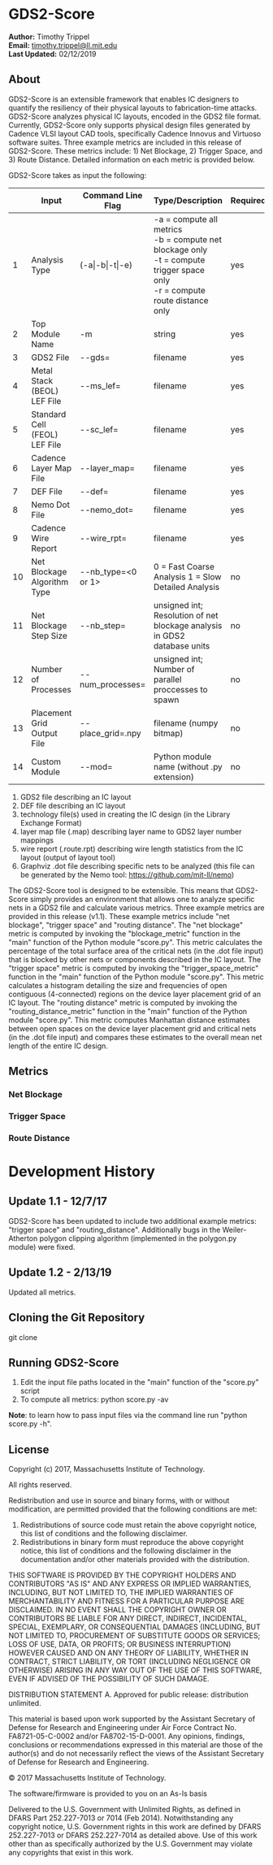 # GDS2-Score

**Author:**			Timothy Trippel <br>
**Email:**			timothy.trippel@ll.mit.edu <br>
**Last Updated:**	02/12/2019 <br>

## About

GDS2-Score is an extensible framework that enables IC designers to quantify the resiliency of their physical layouts to fabrication-time attacks. GDS2-Score analyzes physical IC layouts, encoded in the GDS2 file format. Currently, GDS2-Score only supports physical design files generated by Cadence VLSI layout CAD tools, specifically Cadence Innovus and Virtuoso software suites. Three example metrics are included in this release of GDS2-Score. These metrics include: 1) Net Blockage, 2) Trigger Space, and 3) Route Distance. Detailed information on each metric is provided below.

GDS2-Score takes as input the following:

|    | Input                         | Command Line Flag           | Type/Description                                                                                                                         | Required? | Default |
|----|-------------------------------|-----------------------------|------------------------------------------------------------------------------------------------------------------------------------------|-----------|---------|
| 1  | Analysis Type                 | (-a\|-b\|-t\|-e)               | -a = compute all metrics<br> -b = compute net blockage only<br> -t = compute trigger space only<br> -r = compute route distance only<br> | yes       | none    |
| 2  | Top Module Name               | -m <top module name>        | string                                                                                                                                   | yes       | none    |
| 3  | GDS2 File                     | --gds=<filename>            | filename                                                                                                                                 | yes       | none    |
| 4  | Metal Stack (BEOL) LEF File   | --ms_lef=<filename>         | filename                                                                                                                                 | yes       | none    |
| 5  | Standard Cell (FEOL) LEF File | --sc_lef=<filename>         | filename                                                                                                                                 | yes       | none    |
| 6  | Cadence Layer Map File        | --layer_map=<filename>      | filename                                                                                                                                 | yes       | none    |
| 7  | DEF File                      | --def=<filename>            | filename                                                                                                                                 | yes       | none    |
| 8  | Nemo Dot File                 | --nemo_dot=<filename>       | filename                                                                                                                                 | yes       | none    |
| 9  | Cadence Wire Report           | --wire_rpt=<filename>       | filename                                                                                                                                 | yes       | none    |
| 10 | Net Blockage Algorithm Type   | --nb_type=<0 or 1>          | 0 = Fast Coarse Analysis 1 = Slow Detailed Analysis                                                                                      | no        | 1       |
| 11 | Net Blockage Step Size        | --nb_step=<number>          | unsigned int; Resolution of net blockage  analysis in GDS2 database units                                                                | no        | 1       |
| 12 | Number of Processes           | --num_processes=<number>    | unsigned int; Number of parallel  proccesses to spawn                                                                                    | no        | 1       |
| 13 | Placement Grid Output File    | --place_grid=<filename>.npy | filename (numpy bitmap)                                                                                                                  | no        | NULL    |
| 14 | Custom Module                 | --mod=<custom module name>  | Python module name  (without .py extension)                                                                                              | no        | NULL    |
1. GDS2 file describing an IC layout
2. DEF file describing an IC layout
3. technology file(s) used in creating the IC design (in the Library Exchange Format)
4. layer map file (.map) describing layer name to GDS2 layer number mappings
5. wire report (.route.rpt) describing wire length statistics from the IC layout (output of layout tool)
6. Graphviz .dot file describing specific nets to be analyzed (this file can be generated by the Nemo tool: https://github.com/mit-ll/nemo)

The GDS2-Score tool is designed to be extensible. This means that GDS2-Score simply provides an environment that allows one to analyze specific nets in a GDS2 file and calculate various metrics. Three example metrics are provided in this release (v1.1). These example metrics include "net blockage", "trigger space" and "routing distance". The "net blockage" metric is computed by invoking the "blockage_metric" function in the "main" function of the Python module "score.py". This metric calculates the percentage of the total surface area of the critical nets (in the .dot file input) that is blocked by other nets or components described in the IC layout. The "trigger space" metric is computed by invoking the "trigger_space_metric" function in the "main" function of the Python module "score.py". This metric calculates a histogram detailing the size and frequencies of open contiguous (4-connected) regions on the device layer placement grid of an IC layout. The "routing distance" metric is computed by invoking the "routing_distance_metric" function in the "main" function of the Python module "score.py". This metric computes Manhattan distance estimates between open spaces on the device layer placement grid and critical nets (in the .dot file input) and compares these estimates to the overall mean net length of the entire IC design.

## Metrics

### Net Blockage
### Trigger Space
### Route Distance

# Development History

## Update 1.1 - 12/7/17
GDS2-Score has been updated to include two additional example metrics: "trigger space" and "routing_distance". Additionally bugs in the Weiler-Atherton polygon clipping algorithm (implemented in the polygon.py module) were fixed.

## Update 1.2 - 2/13/19
Updated all metrics.

## Cloning the Git Repository
git clone <GDS2-Score Repository URL>

## Running GDS2-Score

1. Edit the input file paths located in the "main" function of the "score.py" script
2. To compute all metrics: python score.py -av 

**Note**: to learn how to pass input files via the command line run "python score.py -h".

## License
Copyright (c) 2017, Massachusetts Institute of Technology.

All rights reserved.

Redistribution and use in source and binary forms, with or without
modification, are permitted provided that the following conditions are met:

1. Redistributions of source code must retain the above copyright notice, this
   list of conditions and the following disclaimer.
2. Redistributions in binary form must reproduce the above copyright notice,
   this list of conditions and the following disclaimer in the documentation
   and/or other materials provided with the distribution.

THIS SOFTWARE IS PROVIDED BY THE COPYRIGHT HOLDERS AND CONTRIBUTORS "AS IS" AND
ANY EXPRESS OR IMPLIED WARRANTIES, INCLUDING, BUT NOT LIMITED TO, THE IMPLIED
WARRANTIES OF MERCHANTABILITY AND FITNESS FOR A PARTICULAR PURPOSE ARE
DISCLAIMED. IN NO EVENT SHALL THE COPYRIGHT OWNER OR CONTRIBUTORS BE LIABLE FOR
ANY DIRECT, INDIRECT, INCIDENTAL, SPECIAL, EXEMPLARY, OR CONSEQUENTIAL DAMAGES
(INCLUDING, BUT NOT LIMITED TO, PROCUREMENT OF SUBSTITUTE GOODS OR SERVICES;
LOSS OF USE, DATA, OR PROFITS; OR BUSINESS INTERRUPTION) HOWEVER CAUSED AND
ON ANY THEORY OF LIABILITY, WHETHER IN CONTRACT, STRICT LIABILITY, OR TORT
(INCLUDING NEGLIGENCE OR OTHERWISE) ARISING IN ANY WAY OUT OF THE USE OF THIS
SOFTWARE, EVEN IF ADVISED OF THE POSSIBILITY OF SUCH DAMAGE.

DISTRIBUTION STATEMENT A. Approved for public release: distribution unlimited.

This material is based upon work supported by the Assistant Secretary of Defense
for Research and Engineering under Air Force Contract No. FA8721-05-C-0002
and/or FA8702-15-D-0001. Any opinions, findings, conclusions or recommendations
expressed in this material are those of the author(s) and do not necessarily
reflect the views of the Assistant Secretary of Defense for Research and
Engineering.

© 2017 Massachusetts Institute of Technology.

The software/firmware is provided to you on an As-Is basis

Delivered to the U.S. Government with Unlimited Rights, as defined in DFARS Part
252.227-7013 or 7014 (Feb 2014). Notwithstanding any copyright notice, U.S.
Government rights in this work are defined by DFARS 252.227-7013 or DFARS
252.227-7014 as detailed above. Use of this work other than as specifically
authorized by the U.S. Government may violate any copyrights that exist in this
work.
